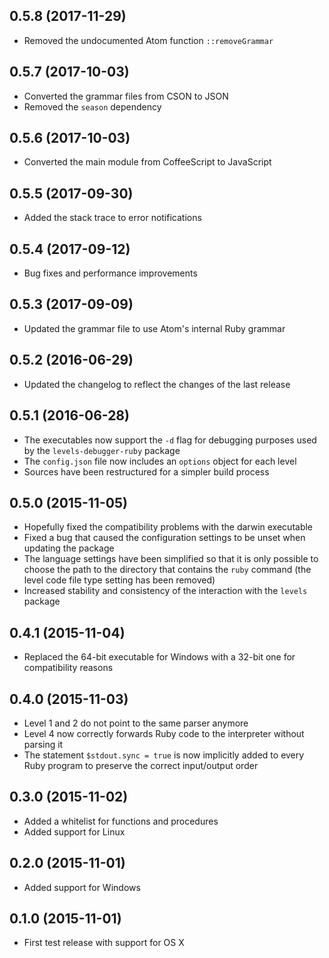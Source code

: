 ## 0.5.8 (2017-11-29)

* Removed the undocumented Atom function `::removeGrammar`

## 0.5.7 (2017-10-03)

* Converted the grammar files from CSON to JSON
* Removed the `season` dependency

## 0.5.6 (2017-10-03)

* Converted the main module from CoffeeScript to JavaScript

## 0.5.5 (2017-09-30)

* Added the stack trace to error notifications

## 0.5.4 (2017-09-12)

* Bug fixes and performance improvements

## 0.5.3 (2017-09-09)

* Updated the grammar file to use Atom's internal Ruby grammar

## 0.5.2 (2016-06-29)

* Updated the changelog to reflect the changes of the last release

## 0.5.1 (2016-06-28)

* The executables now support the `-d` flag for debugging purposes used by the `levels-debugger-ruby` package
* The `config.json` file now includes an `options` object for each level
* Sources have been restructured for a simpler build process

## 0.5.0 (2015-11-05)

* Hopefully fixed the compatibility problems with the darwin executable
* Fixed a bug that caused the configuration settings to be unset when updating the package
* The language settings have been simplified so that it is only possible to choose the path to the directory that contains the `ruby` command (the level code file type setting has been removed)
* Increased stability and consistency of the interaction with the `levels` package

## 0.4.1 (2015-11-04)

* Replaced the 64-bit executable for Windows with a 32-bit one for compatibility reasons

## 0.4.0 (2015-11-03)

* Level 1 and 2 do not point to the same parser anymore
* Level 4 now correctly forwards Ruby code to the interpreter without parsing it
* The statement `$stdout.sync = true` is now implicitly added to every Ruby program to preserve the correct input/output order

## 0.3.0 (2015-11-02)

* Added a whitelist for functions and procedures
* Added support for Linux

## 0.2.0 (2015-11-01)

* Added support for Windows

## 0.1.0 (2015-11-01)

* First test release with support for OS X